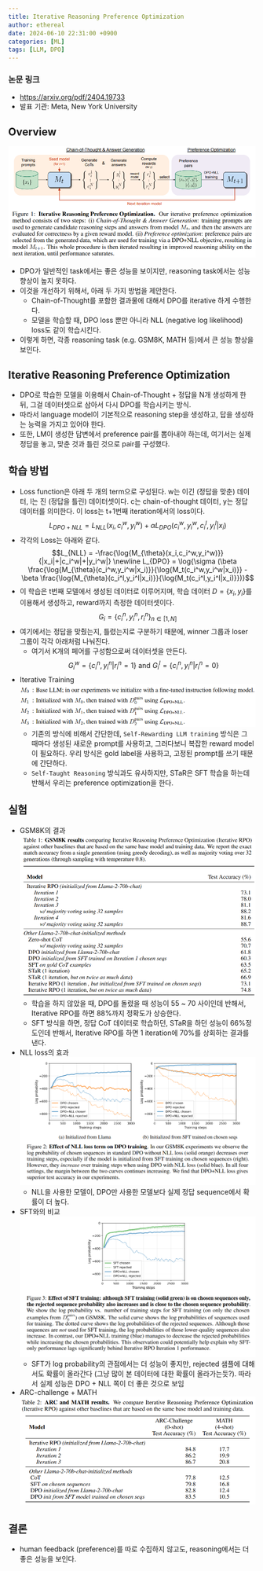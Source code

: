 ```yaml
---
title: Iterative Reasoning Preference Optimization
author: ethereal
date: 2024-06-10 22:31:00 +0900
categories: [ML]
tags: [LLM, DPO]
---
```


### 논문 링크
- https://arxiv.org/pdf/2404.19733
- 발표 기관: Meta, New York University



## Overview
![image](/assets/img_post/irpo_img1.png)
- DPO가 일반적인 task에서는 좋은 성능을 보이지만, reasoning task에서는 성능 향상이 높지 못하다.
- 이것을 개선하기 위해서, 아래 두 가지 방법을 제안한다.
    - Chain-of-Thought를 포함한 결과물에 대해서 DPO를 iterative 하게 수행한다.
    - 모델을 학습할 때, DPO loss 뿐만 아니라 NLL (negative log likelihood) loss도 같이 학습시킨다.
- 이렇게 하면, 각종 reasoning task (e.g. GSM8K, MATH 등)에서 큰 성능 향상을 보인다.



## Iterative Reasoning Preference Optimization

- DPO로 학습한 모델을 이용해서 Chain-of-Thought + 정답을 N개 생성하게 한 뒤, 그걸 데이터셋으로 삼아서 다시 DPO를 학습시키는 방식.
- 따라서 language model이 기본적으로 reasoning step을 생성하고, 답을 생성하는 능력을 가지고 있어야 한다.
- 또한, LM이 생성한 답변에서 preference pair를 뽑아내야 하는데, 여기서는 실제 정답을 놓고, 맞춘 것과 틀린 것으로 pair를 구성했다.




## 학습 방법
- Loss function은 아래 두 개의 term으로 구성된다. w는 이긴 (정답을 맞춘) 데이터, l는 진 (정답을 틀린) 데이터셋이다.  c는 chain-of-thought 데이터, y는 정답 데이터를 의미한다. 이 loss는 t+1번째 iteration에서의 loss이다.
$$L_{DPO+NLL} = L_{NLL}(x_i,c_i^w,y_i^w) + \alpha L_{DPO}(c_i^w,y_i^w,c_i^l,y_i^l|x_i)$$
- 각각의 Loss는 아래와 같다.
$$L_{NLL} = -\frac{\log{M_{\theta}(x_i,c_i^w,y_i^w)}}{|x_i|+|c_i^w|+|y_i^w|} \newline L_{DPO} = \log{\sigma (\beta \frac{\log{M_{\theta}(c_i^w,y_i^w|x_i)}}{\log{M_t(c_i^w,y_i^w|x_i)}} - \beta \frac{\log{M_{\theta}(c_i^l,y_i^l|x_i)}}{\log{M_t(c_i^l,y_i^l|x_i)}})}$$
- 이 학습은 t번째 모델에서 생성된 데이터로 이루어지며, 학습 데이터 $D = \{x_i, y_i\}$를 이용해서 생성하고, reward까지 측정한 데이터셋이다.
$$G_i = \{c_i^n,y_i^n,r_i^n\}_{n \in [1,N] }$$
- 여기에서는 정답을 맞췄는지, 틀렸는지로 구분하기 때문에, winner 그룹과 loser 그룹이 각각 아래처럼 나눠진다.
  - 여기서 K개의 페어를 구성함으로써 데이터셋을 만든다.
$$G_i^w = \{c_i^n,y_i^n|r_i^n=1\} \text{ and } G_i^l=\{c_i^n,y_i^n|r_i^n=0\}$$
- Iterative Training
![image](/assets/img_post/irpo_img2.png)
  - 기존의 방식에 비해서 간단한데, `Self-Rewarding LLM training` 방식은 그 때마다 생성된 새로운 prompt를 사용하고, 그러다보니 복잡한 reward model이 필요하다. 우리 방식은 gold label을 사용하고, 고정된 prompt를 쓰기 때문에 간단하다.
  - `Self-Taught Reasoning` 방식과도 유사하지만, STaR은 SFT 학습을 하는데 반해서 우리는 preference optimization을 한다.



## 실험
- GSM8K의 결과
![image](/assets/img_post/irpo_img3.png)
  - 학습을 하지 않았을 때, DPO를 돌렸을 때 성능이 55 ~ 70 사이인데 반해서, Iterative RPO를 하면 88%까지 정확도가 상승한다.
  - SFT 방식을 하면, 정답 CoT 데이터로 학습하던, STaR을 하던 성능이 66%정도인데 반해서, Iterative RPO를 하면 1 iteration에 70%를 상회하는 결과를 낸다.
- NLL loss의 효과
![image](/assets/img_post/irpo_img4.png)
  - NLL을 사용한 모델이, DPO만 사용한 모델보다 실제 정답 sequence에서 확률이 더 높다.
- SFT와의 비교
![image](/assets/img_post/irpo_img5.png)
  - SFT가 log probability의 관점에서는 더 성능이 좋지만, rejected 샘플에 대해서도 확률이 올라간다 (그냥 많이 본 데이터에 대한 확률이 올라가는듯?). 따라서 실제 성능은 DPO + NLL 쪽이 더 좋은 것으로 보임
- ARC-challenge + MATH
![image](/assets/img_post/irpo_img6.png)



## 결론
- human feedback (preference)를 따로 수집하지 않고도, reasoning에서는 더 좋은 성능을 보인다.